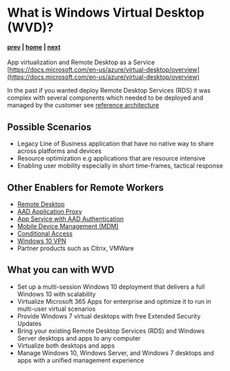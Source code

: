 # What is Windows Virtual Desktop (WVD)?

#### [prev](./welcome.md) | [home](./welcome.md)  | [next](./concepts.md)

App virtualization and Remote Desktop as a Service
[https://docs.microsoft.com/en-us/azure/virtual-desktop/overview](https://docs.microsoft.com/en-us/azure/virtual-desktop/overview)

In the past if you wanted deploy Remote Desktop Services (RDS) it was complex with several components which needed to be deployed and managed by the customer
see [reference architecture](https://docs.microsoft.com/en-us/windows-server/remote/remote-desktop-services/desktop-hosting-logical-architecture)

## Possible Scenarios
* Legacy Line of Business application that have no native way to share across platforms and devices
* Resource optimization e.g applications that are resource intensive
* Enabling user mobility especially in short time-frames, tactical response

## Other Enablers for Remote Workers
* [Remote Desktop](https://docs.microsoft.com/en-us/windows/win32/termserv/remote-desktop-protocol)
* [AAD Application Proxy](https://docs.microsoft.com/en-us/azure/active-directory/manage-apps/application-proxy)
* [App Service with AAD Authentication](https://docs.microsoft.com/en-us/azure/app-service/overview-authentication-authorization)
* [Mobile Device Management (MDM)](https://docs.microsoft.com/en-us/mem/)
* [Conditional Access](https://docs.microsoft.com/en-us/azure/active-directory/conditional-access/overview)
* [Windows 10 VPN](https://docs.microsoft.com/en-us/windows/security/identity-protection/vpn/vpn-guide)
* Partner products such as Citrix, VMWare

## What you can with WVD
* Set up a multi-session Windows 10 deployment that delivers a full Windows 10 with scalability
* Virtualize Microsoft 365 Apps for enterprise and optimize it to run in multi-user virtual scenarios
* Provide Windows 7 virtual desktops with free Extended Security Updates
* Bring your existing Remote Desktop Services (RDS) and Windows Server desktops and apps to any computer
* Virtualize both desktops and apps
* Manage Windows 10, Windows Server, and Windows 7 desktops and apps with a unified management experience
